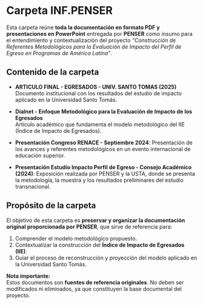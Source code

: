 # Carpeta INF.PENSER

Esta carpeta reúne **toda la documentación en formato PDF y presentaciones en PowerPoint** entregada por **PENSER** como insumo para el entendimiento y contextualización del proyecto *“Construcción de Referentes Metodológicos para la Evaluación de Impacto del Perfil de Egreso en Programas de América Latina”*.

## Contenido de la carpeta

- **ARTICULO FINAL - EGRESADOS - UNIV. SANTO TOMAS (2025)**  
  Documento institucional con los resultados del estudio de impacto aplicado en la Universidad Santo Tomás.  

- **Dialnet - Enfoque Metodológico para la Evaluación de Impacto de los Egresados**  
  Artículo académico que fundamenta el modelo metodológico del IIE (Índice de Impacto de Egresados).  

- **Presentación Congreso RENACE - Septiembre 2024**:
  Presentación de los avances y referentes metodológicos en un evento internacional de educación superior.  

- **Presentación Estudio Impacto Perfil de Egreso - Consejo Académico (2024)**: 
  Exposición realizada por PENSER y la USTA, donde se presenta la metodología, la muestra y los resultados preliminares del estudio transnacional.  

## Propósito de la carpeta

El objetivo de esta carpeta es **preservar y organizar la documentación original proporcionada por PENSER**, que sirve de referencia para:

1. Comprender el modelo metodológico propuesto.  
2. Contextualizar la construcción del **Índice de Impacto de Egresados (IIE)**.  
3. Guiar el proceso de reconstrucción y proyección del modelo aplicado en la Universidad Santo Tomás.  

 **Nota importante:**  
Estos documentos son **fuentes de referencia originales**. No deben ser modificados ni eliminados, ya que constituyen la base documental del proyecto.

